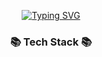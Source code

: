 <div align="center">

[![Typing SVG](https://readme-typing-svg.demolab.com?font=Noto+Sans&weight=700&size=40&duration=3000&pause=1000&color=0025FF9F&background=FF000000&center=true&vCenter=true&width=435&lines=Hi+there+%F0%9F%91%8B)](https://git.io/typing-svg)

### <span style="text-decoration:none">📚 Tech Stack 📚</span>
  
</div>
